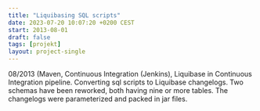 ```yaml
---
title: "Liquibasing SQL scripts"
date: 2023-07-20 10:07:20 +0200 CEST
start: 2013-08-01
draft: false
tags: [projekt]
layout: project-single
---
```


08/2013 (Maven, Continuous Integration (Jenkins), Liquibase in Continuous Integration pipeline.
Converting sql scripts to Liquibase changelogs. Two schemas have been reworked, both having nine or more tables. The changelogs were parameterized and packed in jar files.
